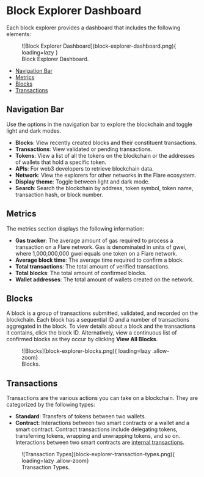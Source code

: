 # Block Explorer Dashboard

Each block explorer provides a dashboard that includes the following elements:

<figure markdown>
![Block Explorer Dashboard](block-explorer-dashboard.png){ loading=lazy }
<figcaption>Block Explorer Dashboard.</figcaption>
</figure>

* [Navigation Bar](#header-navigation-bar)
* [Metrics](#metrics)
* [Blocks](#blocks)
* [Transactions](#transactions)

## Navigation Bar

Use the options in the navigation bar to explore the blockchain and toggle light and dark modes.

* **Blocks**: View recently created blocks and their constituent transactions.
* **Transactions**: View validated or pending transactions.
* **Tokens**: View a list of all the tokens on the blockchain or the addresses of wallets that hold a specific token.
* **APIs**: For web3 developers to retrieve blockchain data.
* **Network**: View the explorers for other networks in the Flare ecosystem.
* **Display theme**: Toggle between light and dark mode.
* **Search**: Search the blockchain by address, token symbol, token name, transaction hash, or block number.

## Metrics

The metrics section displays the following information:

* **Gas tracker**: The average amount of gas required to process a transaction on a Flare network. Gas is denominated in units of gwei, where 1,000,000,000 gwei equals one token on a Flare network.
* **Average block time**: The average time required to confirm a block.
* **Total transactions**: The total amount of verified transactions.
* **Total blocks**: The total amount of confirmed blocks.
* **Wallet addresses**: The total amount of wallets created on the network.

## Blocks

A block is a group of transactions submitted, validated, and recorded on the blockchain.
Each block has a sequential ID and a number of transactions aggregated in the block.
To view details about a block and the transactions it contains, click the block ID.
Alternatively, view a continuous list of confirmed blocks as they occur by clicking **View All Blocks**.

<figure markdown>
![Blocks](block-explorer-blocks.png){ loading=lazy .allow-zoom}
<figcaption>Blocks.</figcaption>
</figure>

## Transactions

Transactions are the various actions you can take on a blockchain.
They are categorized by the following types:

* **Standard**: Transfers of tokens between two wallets.
* **Contract**: Interactions between two smart contracts or a wallet and a smart contract.
  Contract transactions include delegating tokens, transferring tokens, wrapping and unwrapping tokens, and so on.
  Interactions between two smart contracts are [internal transactions](./viewing-transactions.md#internal-transactions).

<figure markdown>
![Transaction Types](block-explorer-transaction-types.png){ loading=lazy .allow-zoom}
<figcaption>Transaction Types.</figcaption>
</figure>
